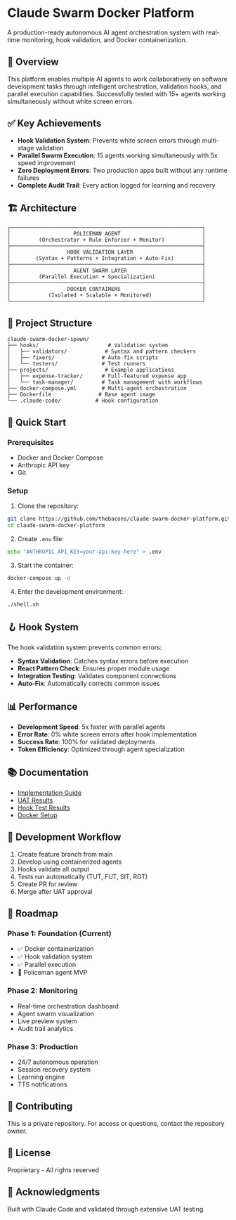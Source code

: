# Claude Swarm Docker Platform

A production-ready autonomous AI agent orchestration system with real-time monitoring, hook validation, and Docker containerization.

## 🚀 Overview

This platform enables multiple AI agents to work collaboratively on software development tasks through intelligent orchestration, validation hooks, and parallel execution capabilities. Successfully tested with 15+ agents working simultaneously without white screen errors.

## ✅ Key Achievements

- **Hook Validation System**: Prevents white screen errors through multi-stage validation
- **Parallel Swarm Execution**: 15 agents working simultaneously with 5x speed improvement
- **Zero Deployment Errors**: Two production apps built without any runtime failures
- **Complete Audit Trail**: Every action logged for learning and recovery

## 🏗️ Architecture

```
┌─────────────────────────────────────────────────────────────┐
│                    POLICEMAN AGENT                          │
│         (Orchestrator + Rule Enforcer + Monitor)            │
├─────────────────────────────────────────────────────────────┤
│                  HOOK VALIDATION LAYER                      │
│        (Syntax + Patterns + Integration + Auto-Fix)         │
├─────────────────────────────────────────────────────────────┤
│                    AGENT SWARM LAYER                        │
│         (Parallel Execution + Specialization)               │
├─────────────────────────────────────────────────────────────┤
│                  DOCKER CONTAINERS                          │
│            (Isolated + Scalable + Monitored)                │
└─────────────────────────────────────────────────────────────┘
```

## 📁 Project Structure

```
claude-swarm-docker-spawn/
├── hooks/                      # Validation system
│   ├── validators/            # Syntax and pattern checkers
│   ├── fixers/               # Auto-fix scripts
│   └── testers/              # Test runners
├── projects/                  # Example applications
│   ├── expense-tracker/      # Full-featured expense app
│   └── task-manager/         # Task management with workflows
├── docker-compose.yml        # Multi-agent orchestration
├── Dockerfile               # Base agent image
└── .claude-code/           # Hook configuration
```

## 🚦 Quick Start

### Prerequisites
- Docker and Docker Compose
- Anthropic API key
- Git

### Setup

1. Clone the repository:
```bash
git clone https://github.com/thebacons/claude-swarm-docker-platform.git
cd claude-swarm-docker-platform
```

2. Create `.env` file:
```bash
echo "ANTHROPIC_API_KEY=your-api-key-here" > .env
```

3. Start the container:
```bash
docker-compose up -d
```

4. Enter the development environment:
```bash
./shell.sh
```

## 🪝 Hook System

The hook validation system prevents common errors:

- **Syntax Validation**: Catches syntax errors before execution
- **React Pattern Check**: Ensures proper module usage
- **Integration Testing**: Validates component connections
- **Auto-Fix**: Automatically corrects common issues

## 📊 Performance

- **Development Speed**: 5x faster with parallel agents
- **Error Rate**: 0% white screen errors after hook implementation
- **Success Rate**: 100% for validated deployments
- **Token Efficiency**: Optimized through agent specialization

## 📚 Documentation

- [Implementation Guide](IMPLEMENTATION-HOOKS.md)
- [UAT Results](SWARM-UAT-COMPLETE-REPORT.md)
- [Hook Test Results](HOOK-TEST-RESULTS.md)
- [Docker Setup](DOCKER-FILE-SHARING-EXPLAINED.md)

## 🔄 Development Workflow

1. Create feature branch from main
2. Develop using containerized agents
3. Hooks validate all output
4. Tests run automatically (TUT, FUT, SIT, RGT)
5. Create PR for review
6. Merge after UAT approval

## 🎯 Roadmap

### Phase 1: Foundation (Current)
- ✅ Docker containerization
- ✅ Hook validation system
- ✅ Parallel execution
- 🔄 Policeman agent MVP

### Phase 2: Monitoring
- Real-time orchestration dashboard
- Agent swarm visualization
- Live preview system
- Audit trail analytics

### Phase 3: Production
- 24/7 autonomous operation
- Session recovery system
- Learning engine
- TTS notifications

## 🤝 Contributing

This is a private repository. For access or questions, contact the repository owner.

## 📄 License

Proprietary - All rights reserved

## 🙏 Acknowledgments

Built with Claude Code and validated through extensive UAT testing.